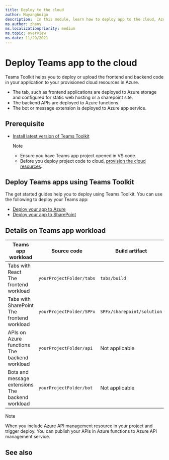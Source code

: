 ```yaml
---
title: Deploy to the cloud
author: MuyangAmigo
description:  In this module, learn how to deploy app to the cloud, Azure, or SharePoint and deploy Teams apps using Teams Toolkit
ms.author: zhany
ms.localizationpriority: medium
ms.topic: overview
ms.date: 11/29/2021
---
```


# Deploy Teams app to the cloud

Teams Toolkit helps you to deploy or upload the frontend and backend code in your application to your provisioned cloud resources in Azure.

* The tab, such as frontend applications are deployed to Azure storage and configured for static web hosting or a sharepoint site.
* The backend APIs are deployed to Azure functions.
* The bot or message extension is deployed to Azure app service.

## Prerequisite

* [Install latest version of Teams Toolkit](install-Teams-Toolkit.md)

  > [!NOTE]
  >
  > * Ensure you have Teams app project opened in VS code.
  > * Before you deploy project code to cloud, [provision the cloud resources](provision.md).

## Deploy Teams apps using Teams Toolkit

The get started guides help you to deploy using Teams Toolkit. You can use the following to deploy your Teams app:

* [Deploy your app to Azure](/microsoftteams/platform/sbs-gs-javascript?tabs=vscode%2Cvsc%2Cviscode%2Cvcode&tutorial-step=8&branch)
* [Deploy your app to SharePoint](/microsoftteams/platform/sbs-gs-spfx?tabs=vscode%2Cviscode&tutorial-step=4&branch)

## Details on Teams app workload

| Teams app workload | Source code | Build artifact| Target resource |
|-------------|----------|---------------|---------------|
|Tabs with React </br> The frontend workload| `yourProjectFolder/tabs`| `tabs/build` |Azure storage |
|Tabs with SharePoint </br> The frontend workload | `yourProjectFolder/SPFx`| `SPFx/sharepoint/solution` |SharePoint app catalog |
|APIs on Azure functions </br> The backend workload | `yourProjectFolder/api`| Not applicable |Azure functions |
|Bots and message extensions </br> The backend workload | `yourProjectFolder/bot` | Not applicable | Azure app service |

> [!NOTE]
> When you include Azure API management resource in your project and trigger deploy. You can publish your APIs in Azure functions to Azure API management service.

## See also
